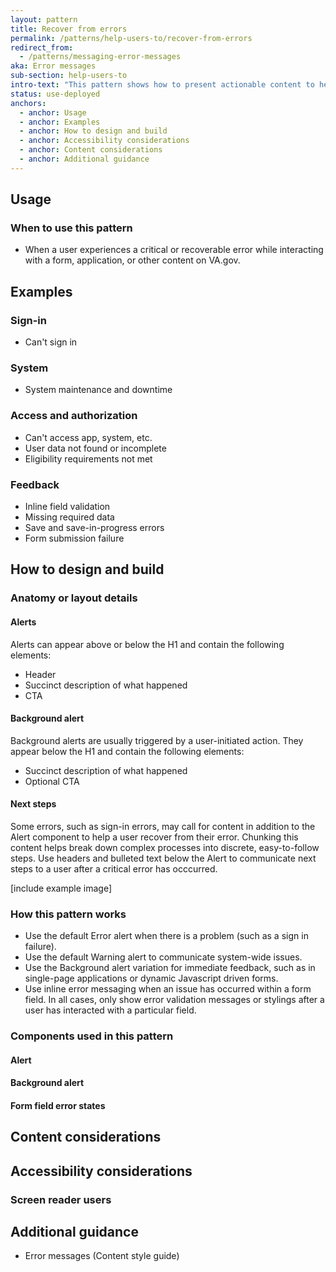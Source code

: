 ```yaml
---
layout: pattern
title: Recover from errors
permalink: /patterns/help-users-to/recover-from-errors
redirect_from:
  - /patterns/messaging-error-messages
aka: Error messages
sub-section: help-users-to
intro-text: "This pattern shows how to present actionable content to help users recover from errors."
status: use-deployed
anchors:
  - anchor: Usage
  - anchor: Examples
  - anchor: How to design and build
  - anchor: Accessibility considerations
  - anchor: Content considerations
  - anchor: Additional guidance
---
```


## Usage

### When to use this pattern

- When a user experiences a critical or recoverable error while interacting with a form, application, or other content on VA.gov.

## Examples

### Sign-in

- Can't sign in

### System

- System maintenance and downtime

### Access and authorization

- Can't access app, system, etc.
- User data not found or incomplete
- Eligibility requirements not met

### Feedback

- Inline field validation
- Missing required data
- Save and save-in-progress errors
- Form submission failure

## How to design and build

### Anatomy or layout details

#### Alerts

Alerts can appear above or below the H1 and contain the following elements:

- Header
- Succinct description of what happened
- CTA

#### Background alert

Background alerts are usually triggered by a user-initiated action. They appear below the H1 and contain the following elements:

- Succinct description of what happened
- Optional CTA

#### Next steps

Some errors, such as sign-in errors, may call for content in addition to the Alert component to help a user recover from their error. Chunking this content helps break down complex processes into discrete, easy-to-follow steps. Use headers and bulleted text below the Alert to communicate next steps to a user after a critical error has occcurred. 

[include example image]

### How this pattern works

- Use the default Error alert when there is a problem (such as a sign in failure).
- Use the default Warning alert to communicate system-wide issues.
- Use the Background alert variation for immediate feedback, such as in single-page applications or dynamic Javascript driven forms.
- Use inline error messaging when an issue has occurred within a form field. In all cases, only show error validation messages or stylings after a user has interacted with a particular field. 

### Components used in this pattern

#### Alert

#### Background alert

#### Form field error states

## Content considerations

## Accessibility considerations

### Screen reader users

## Additional guidance

- Error messages (Content style guide)
